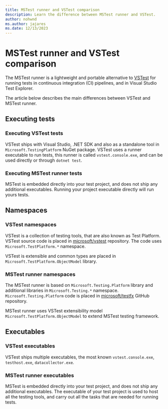 ```yaml
---
title: MSTest runner and VSTest comparison
description: Learn the difference between MSTest runner and VSTest.
author: nohwnd
ms.author: jajares
ms.date: 12/13/2023
---
```


# MSTest runner and VSTest comparison

The MSTest runner is a lightweight and portable alternative to [VSTest](https://github.com/microsoft/vstest) for running tests in continuous integration (CI) pipelines, and in Visual Studio Test Explorer.

The article below describes the main differences between VSTest and MSTest runner.

## Executing tests

### Executing VSTest tests

VSTest ships with Visual Studio, .NET SDK and also as a standalone tool in `Microsoft.TestingPlatform` NuGet package. VSTest uses a runner executable to run tests, this runner is called `vstest.console.exe`, and can be used directly or through `dotnet test`.

### Executing MSTest runner tests

MSTest is embedded directly into your test project, and does not ship any additional executables. Running your project executable directly will run yours tests.

## Namespaces

### VSTest namespaces

VSTest is a collection of testing tools, that are also known as Test Platform. VSTest source code is placed in [microsoft/vstest](https://github.com/microsoft/vstest) repository. The code uses `Microsoft.TestPlatform.*` namespace.

VSTest is extensible and common types are placed in `Microsoft.TestPlatform.ObjectModel` library.

### MSTest runner namespaces

The MSTest runner is based on `Microsoft.Testing.Platform` library and additional libraries in `Microsoft.Testing.*` namespace. `Microsoft.Testing.Platform` code is placed in [microsoft/testfx](https://github.com/microsoft/testfx/tree/main/src/Platform/Microsoft.Testing.Platform) GitHub repository.

MSTest runner uses VSTest extensibility model `Microsoft.TestPlatform.ObjectModel` to extend MSTest testing framework.

## Executables

### VSTest executables

VSTest ships multiple executables, the most known `vstest.console.exe`, `testhost.exe`, `datacollector.exe`.

### MSTest runner executables

MSTest is embedded directly into your test project, and does not ship any additional executables. The executable of your test project is used to host all the testing tools, and carry out all the tasks that are needed for running tests.

